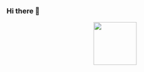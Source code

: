 ### Hi there 👋

<div id="header" align="center">
  <img src= "https://media0.giphy.com/media/v1.Y2lkPTc5MGI3NjExZG0xYnlmb3VhZHh3c3NydXJ5ZmQyNDExd2JoMHJ6MjM3NDUxZGk0aiZlcD12MV9pbnRlcm5hbF9naWZfYnlfaWQmY3Q9Zw/KAq5w47R9rmTuvWOWa/giphy.gif" width="100"/>
</div>
